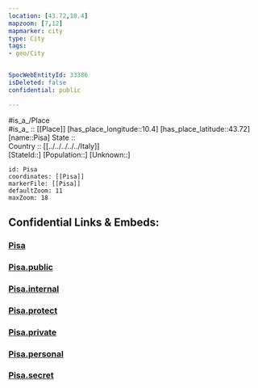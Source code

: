 ```yaml
---
location: [43.72,10.4] 
mapzoom: [7,12] 
mapmarker: city 
type: City
tags:
- geo/City


SpocWebEntityId: 33386
isDeleted: false
confidential: public

---
```

#is_a_/Place  
#is_a_ :: [[Place]] 
[has_place_longitude::10.4] 
[has_place_latitude::43.72] 
[name::Pisa] 
State ::  
Country :: [[../../../../../Italy]]  
[StateId::] 
[Population::] 
[Unknown::] 


```leaflet
id: Pisa
coordinates: [[Pisa]] 
markerFile: [[Pisa]] 
defaultZoom: 11 
maxZoom: 18
```


## Confidential Links & Embeds: 

### [Pisa](/_Standards/Earth/Continent/Europe/Europe~South/Italy/regions~Italy/Tuscany/Pisa.Province/City/Pisa.md) 

### [Pisa.public](/_public/Earth/Continent/Europe/Europe~South/Italy/regions~Italy/Tuscany/Pisa.Province/City/Pisa.public.md) 

### [Pisa.internal](/_internal/Earth/Continent/Europe/Europe~South/Italy/regions~Italy/Tuscany/Pisa.Province/City/Pisa.internal.md) 

### [Pisa.protect](/_protect/Earth/Continent/Europe/Europe~South/Italy/regions~Italy/Tuscany/Pisa.Province/City/Pisa.protect.md) 

### [Pisa.private](/_private/Earth/Continent/Europe/Europe~South/Italy/regions~Italy/Tuscany/Pisa.Province/City/Pisa.private.md) 

### [Pisa.personal](/_personal/Earth/Continent/Europe/Europe~South/Italy/regions~Italy/Tuscany/Pisa.Province/City/Pisa.personal.md) 

### [Pisa.secret](/_secret/Earth/Continent/Europe/Europe~South/Italy/regions~Italy/Tuscany/Pisa.Province/City/Pisa.secret.md)

